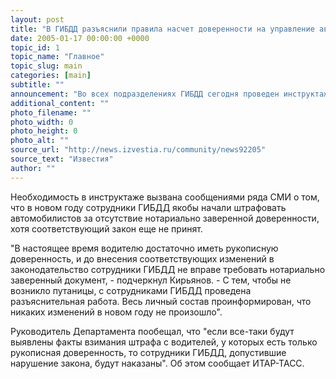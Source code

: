 ```yaml
---
layout: post
title: "В ГИБДД разъяснили правила насчет доверенности на управление автомобилем"
date: 2005-01-17 00:00:00 +0000
topic_id: 1
topic_name: "Главное"
topic_slug: main
categories: [main]
subtitle: ""
announcement: "Во всех подразделениях ГИБДД сегодня проведен инструктаж о порядке оформления доверенности на право управления автомобилем. Об этом заявил руководитель Департамента обеспечения безопасности дорожного движения МВД России Виктор Кирьянов."
additional_content: ""
photo_filename: ""
photo_width: 0
photo_height: 0
photo_alt: ""
source_url: "http://news.izvestia.ru/community/news92205"
source_text: "Известия"
author: ""
---
```

Необходимость в инструктаже вызвана сообщениями ряда СМИ о том, что в новом году сотрудники ГИБДД якобы начали штрафовать автомобилистов за отсутствие нотариально заверенной доверенности, хотя соответствующий закон еще не принят.

"В настоящее время водителю достаточно иметь рукописную доверенность, и до внесения соответствующих изменений в законодательство сотрудники ГИБДД не вправе требовать нотариально заверенный документ, - подчеркнул Кирьянов. - С тем, чтобы не возникло путаницы, с сотрудниками ГИБДД проведена разъяснительная работа. Весь личный состав проинформирован, что никаких изменений в новом году не произошло".

Руководитель Департамента пообещал, что "если все-таки будут выявлены факты взимания штрафа с водителей, у которых есть только рукописная доверенность, то сотрудники ГИБДД, допустившие нарушение закона, будут наказаны". Об этом сообщает ИТАР-ТАСС.
